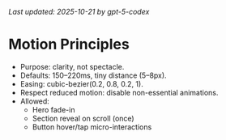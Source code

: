 _Last updated: 2025-10-21 by gpt-5-codex_

# Motion Principles

- Purpose: clarity, not spectacle.
- Defaults: 150–220ms, tiny distance (5–8px).
- Easing: cubic-bezier(0.2, 0.8, 0.2, 1).
- Respect reduced motion: disable non-essential animations.
- Allowed:
  - Hero fade-in
  - Section reveal on scroll (once)
  - Button hover/tap micro-interactions
